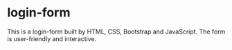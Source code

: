 # login-form
This is a login-form built by HTML, CSS, Bootstrap and JavaScript. The form is user-friendly and interactive.
